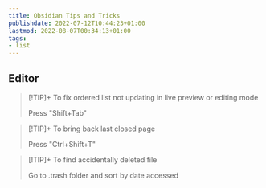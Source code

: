 ```yaml
---
title: Obsidian Tips and Tricks
publishdate: 2022-07-12T10:44:23+01:00
lastmod: 2022-08-07T00:34:13+01:00
tags: 
- list
---
```








## Editor



>[!TIP]+ To fix ordered list not updating in live preview or editing mode
> 
>Press "Shift+Tab"


>[!TIP]+ To bring back last closed page
> 
>Press "Ctrl+Shift+T"


>[!TIP]+ To find accidentally deleted file
> 
>Go to .trash folder and sort by date accessed
>






